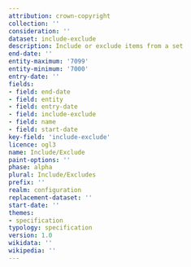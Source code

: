 ```yaml
---
attribution: crown-copyright
collection: ''
consideration: ''
dataset: include-exclude
description: Include or exclude items from a set
end-date: ''
entity-maximum: '7099'
entity-minimum: '7000'
entry-date: ''
fields:
- field: end-date
- field: entity
- field: entry-date
- field: include-exclude
- field: name
- field: start-date
key-field: 'include-exclude'
licence: ogl3
name: Include/Exclude
paint-options: ''
phase: alpha
plural: Include/Excludes
prefix: ''
realm: configuration
replacement-dataset: ''
start-date: ''
themes:
- specification
typology: specification
version: 1.0
wikidata: ''
wikipedia: ''
---
```

